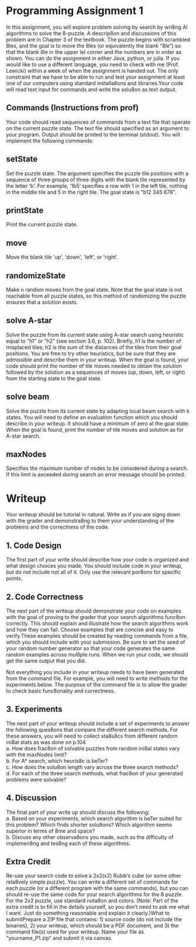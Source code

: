 # Programming Assignment 1
In this assignment, you will explore problem solving by search by wri8ng AI algorithms to solve the 8-puzzle. A descrip8on and discussions of this problem are in Chapter 3 of the textbook. The puzzle begins with scrambled 8les, and the goal is to move the 8les (or equivalently the blank “8le”) so that the blank 8le in the upper leI corner and the numbers are in order as shown. You can do the assignment in either Java, python, or julia.  If you would like to use a different language, you need to check with me (Prof. Lewicki) within a week of when the assignment is handed out.  The only constraint that we have to be able to run and test your assignment at least one of our computers using standard installa8ons and libraries.Your code will read text input for commands and write the solu8on as text output.



## Commands (Instructions from prof)
Your code should read sequences of commands from a text file that operate on the current
puzzle state. The text file should specified as an argument to your program. Output should be
printed to the terminal (stdout). You will implement the following commands:

## setState <state>
Set the puzzle state. The argument specifies the puzzle tile positions with a sequence of three
groups of three digits with the blank tile represented by the letter ‘b’. For example, ‘1b5’
specifies a row with 1 in the left tile, nothing in the middle tile and 5 in the right tile. The goal
state is "b12 345 678”.

## printState
Print the current puzzle state.

## move <direction>
Move the blank tile 'up', 'down', 'left', or 'right'.

## randomizeState <n>
Make n random moves from the goal state. Note that the goal state is not reachable from all
puzzle states, so this method of randomizing the puzzle ensures that a solution exists.

## solve A-star <heuristic>
Solve the puzzle from its current state using A-star search using heuristic equal to “h1” or “h2”
(see section 3.6, p. 102). Briefly, h1 is the number of misplaced tiles; h2 is the sum of the
distances of the tiles from their goal positions. You are free to try other heuristics, but be sure 
that they are admissible and describe them in your writeup. When the goal is found, your code
should print the number of tile moves needed to obtain the solution followed by the solution as
a sequences of moves (up, down, left, or right) from the starting state to the goal state.

## solve beam <k>
Solve the puzzle from its current state by adapting local beam search with k states. You will
need to define an evaluation function which you should describe in your writeup. It should
have a minimum of zero at the goal state. When the goal is found, print the number of tile
moves and solution as for A-star search.

## maxNodes <n>
Specifies the maximum number of nodes to be considered during a search. If this limit is
exceeded during search an error message should be printed.

# Writeup
Your writeup should be tutorial in natural.   Write as if you are signg down with the grader and demonstra8ng to them your understanding of the problems and the correctness of the code.

## 1. Code Design
The first part of your write should describe how your code is organized and what design choices you made.  You should include code in your writeup, but do not include not all of it.  Only use the relevant por8ons for specific points.

## 2. Code Correctness
The next part of the writeup should demonstrate your code on examples with the goal of proving to the grader that your search algorithms func8on correctly.  This should explain and illustrate how the search algorithms work and how they can fail.  Choose examples that are concise and easy to verify.These examples should be created by reading commands from a file, which you should include with your submission.  Be sure to set the seed of your random number generator so that your code generates the same random examples across mul8ple runs.   When we run your code, we should get the same output that you did.

Not everything you include in your writeup needs to have been generated from the command file.  For example, you will need to write methods for the experiments below.  The purpose of the command file is to allow the grader to check basic func8onality and correctness.

## 3. Experiments
The next part of your writeup should include a set of experiments to answer the following ques8ons that compare the different search methods.  For these answers, you will need to collect sta8s8cs from different random ini8al stats as was done on p.104.
<br>
    a. How does frac8on of solvable puzzles from random ini8al states vary with the maxNodes limit?
    <br>
    b. For A* search, which heuris8c is beTer?
    <br>
    c. How does the solu8on length vary across the three search methods?
    <br>
    d. For each of the three search methods, what frac8on of your generated problems were solvable?

## 4. Discussion
The final part of your write up should discuss the following:
<br>
a. Based on your experiments, which search algorithm is beTer suited for this problem? Which finds shorter solu8ons? Which algorithm seems superior in terms of 8me and space?
<br>
b. Discuss any other observa8ons you made, such as the difficulty of implemen8ng and tes8ng each of these algorithms.

## Extra Credit
Re-use your search code to solve a 2x2(x2) Rubik’s cube (or some other rela8vely simple puzzle).  You can write a different set of commands for each puzzle (or a different program with the same commands), but you can should re-use the same code for your search algorithms for the 8 puzzle.  For the 2x2 puzzle, use standard nota8on and colors.  (Note: Part of the extra credit is to fill in the details yourself, so you don’t need to ask me what I want.  Just do something reasonable and explain it clearly.)What to submitPrepare a ZIP file that contains: 1) source code (do not include the binaries), 2) your writeup, which should be a PDF document, and 3) the command file(s) used for your writeup.  Name your file as “yourname_P1.zip” and submit it via canvas.